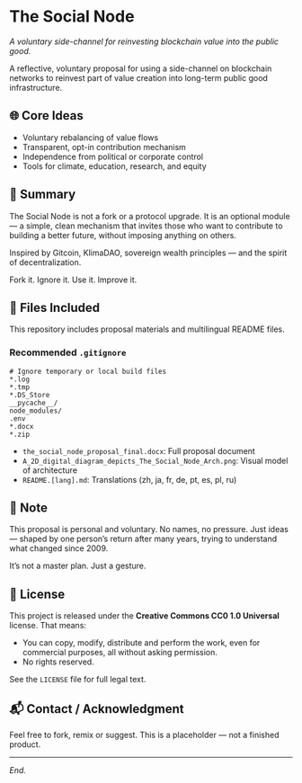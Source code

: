 # The Social Node
*A voluntary side-channel for reinvesting blockchain value into the public good.*

A reflective, voluntary proposal for using a side-channel on blockchain networks to reinvest part of value creation into long-term public good infrastructure.

## 🌐 Core Ideas
- Voluntary rebalancing of value flows
- Transparent, opt-in contribution mechanism
- Independence from political or corporate control
- Tools for climate, education, research, and equity

## 📜 Summary
The Social Node is not a fork or a protocol upgrade. It is an optional module — a simple, clean mechanism that invites those who want to contribute to building a better future, without imposing anything on others.

Inspired by Gitcoin, KlimaDAO, sovereign wealth principles — and the spirit of decentralization.

Fork it. Ignore it. Use it. Improve it.

## 📂 Files Included
This repository includes proposal materials and multilingual README files.

### Recommended `.gitignore`
```
# Ignore temporary or local build files
*.log
*.tmp
*.DS_Store
__pycache__/
node_modules/
.env
*.docx
*.zip
```

- `the_social_node_proposal_final.docx`: Full proposal document
- `A_2D_digital_diagram_depicts_The_Social_Node_Arch.png`: Visual model of architecture
- `README.[lang].md`: Translations (zh, ja, fr, de, pt, es, pl, ru)

## 📌 Note
This proposal is personal and voluntary. No names, no pressure. Just ideas — shaped by one person’s return after many years, trying to understand what changed since 2009.

It’s not a master plan. Just a gesture.

## 📄 License
This project is released under the **Creative Commons CC0 1.0 Universal** license. That means:

- You can copy, modify, distribute and perform the work, even for commercial purposes, all without asking permission.
- No rights reserved.

See the `LICENSE` file for full legal text.

## 📬 Contact / Acknowledgment
Feel free to fork, remix or suggest. This is a placeholder — not a finished product.

---

*End.*
